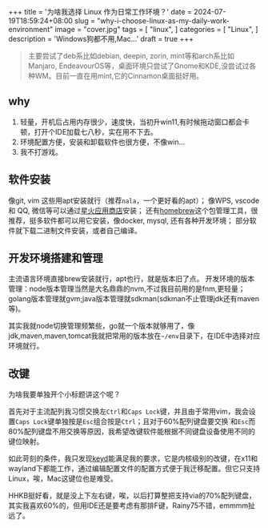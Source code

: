 +++
title = '为啥我选择 Linux 作为日常工作环境？'
date = 2024-07-19T18:59:24+08:00
slug = "why-i-choose-linux-as-my-daily-work-environment"
image = "cover.jpg"
tags = [
    "linux",
]
categories = [
    "Linux",
]
description = 'Windows狗都不用,Mac...'
draft = true
+++

> 主要尝试了deb系比如debian, deepin, zorin, mint等和arch系比如Manjaro, EndeavourOS等，桌面环境只尝试了Gnome和KDE,没尝试过各种WM。目前一直在用mint,它的Cinnamon桌面挺好用。

## why

1. 轻量，开机后占用内存很少，速度快，当初升win11,有时候拖动窗口都会卡顿，打开个IDE加载七八秒，实在用不下去。
2. 环境配置方便，安装和卸载软件也很方便，不像win...
3. 我不打游戏。

## 软件安装

像git, vim 这些用apt安装就行（推荐`nala`，一个更好看的apt）；
像WPS, vscode 和 QQ, 微信等可以通过[星火应用商店](https://gitee.com/spark-store-project/spark-store)安装；
还有[homebrew](https://brew.sh/)这个包管理工具，很推荐，挺多软件都可以用它安装，像docker, mysql, 还有各种开发环境；
部分软件就下载二进制文件安装，或者自己编译。

## 开发环境搭建和管理

主流语言环境直接brew安装就行，apt也行，就是版本旧了点。
开发环境的版本管理：node版本管理当然是大名鼎鼎的nvm,不过我目前用的是fnm,更轻量；golang版本管理就gvm;java版本管理就sdkman(sdkman不止管理jdk还有maven等)。

其实我就node切换管理频繁些，go就一个版本就够用了，像jdk,maven,maven,tomcat我就把常用的版本放在`~/env`目录下，在IDE中选择对应环境就行。

## 改键

为啥我要单独开个小标题讲这个呢？

首先对于主流配列我习惯交换左`Ctrl`和`Caps Lock`键，并且由于常用vim，我会设置`Caps Lock`键单独按是`Esc`组合按是`Ctrl`；且对于60%配列键盘要交换\`和`Esc`而80%配列键盘不用交换等原因，我希望改键软件能根据不同键盘设备使用不同的键位映射。

如此苛刻的条件，我只发现[keyd](https://github.com/rvaiya/keyd)能满足我的要求，它是内核级别的改键，在x11和wayland下都能工作，通过编辑配置文件的配置方式便于我迁移配置。但它只支持Linux，唉，Mac这键位也是难受。

HHKB挺好看，就是没上下左右键，唉，以后打算整把支持via的70%配列键盘，其实我喜欢60%的，但用IDE还是要考虑有那排F键，Rainy75不错，emmmm扯远了。
